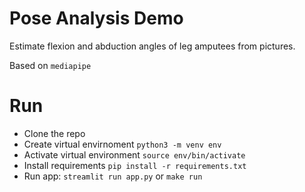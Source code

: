 # Pose Analysis Demo

Estimate flexion and abduction angles of leg amputees from pictures.

Based on `mediapipe`


# Run
  - Clone the repo
  - Create virtual envirnoment `python3 -m venv env`
  - Activate virtual environment `source env/bin/activate`
  - Install requirements `pip install -r requirements.txt`
  - Run app: `streamlit run app.py` or `make run`
